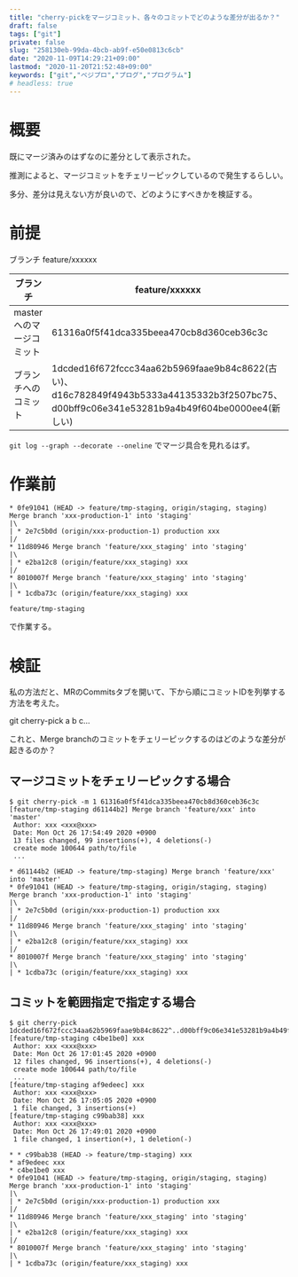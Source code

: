 ```yaml
---
title: "cherry-pickをマージコミット、各々のコミットでどのような差分が出るか？"
draft: false
tags: ["git"]
private: false
slug: "258130eb-99da-4bcb-ab9f-e50e0813c6cb"
date: "2020-11-09T14:29:21+09:00"
lastmod: "2020-11-20T21:52:48+09:00"
keywords: ["git","ベジプロ","プログ","プログラム"]
# headless: true
---
```


# 概要
既にマージ済みのはずなのに差分として表示された。


推測によると、マージコミットをチェリーピックしているので発生するらしい。

多分、差分は見えない方が良いので、どのようにすべきかを検証する。



# 前提

ブランチ	feature/xxxxxx

| ブランチ            | feature/xxxxxx                                                                                                                        |
|-----------------|-----------------------------------------------------------------------------------------------------------------------------------------|
| masterへのマージコミット | 61316a0f5f41dca335beea470cb8d360ceb36c3c                                                                                                |
| ブランチへのコミット      | 1dcded16f672fccc34aa62b5969faae9b84c8622\(古い\)、d16c782849f4943b5333a44135332b3f2507bc75、d00bff9c06e341e53281b9a4b49f604be0000ee4\(新しい\) |

`git log --graph --decorate --oneline`
でマージ具合を見れるはず。


# 作業前
```
* 0fe91041 (HEAD -> feature/tmp-staging, origin/staging, staging) Merge branch 'xxx-production-1' into 'staging'
|\
| * 2e7c5b0d (origin/xxx-production-1) production xxx
|/
* 11d80946 Merge branch 'feature/xxx_staging' into 'staging'
|\
| * e2ba12c8 (origin/feature/xxx_staging) xxx
|/
* 8010007f Merge branch 'feature/xxx_staging' into 'staging'
|\
| * 1cdba73c (origin/feature/xxx_staging) xxx
```

`feature/tmp-staging`

で作業する。


# 検証
私の方法だと、MRのCommitsタブを開いて、下から順にコミットIDを列挙する方法を考えた。

git cherry-pick a b c...


これと、Merge branchのコミットをチェリーピックするのはどのような差分が起きるのか？



## マージコミットをチェリーピックする場合
```
$ git cherry-pick -m 1 61316a0f5f41dca335beea470cb8d360ceb36c3c
[feature/tmp-staging d61144b2] Merge branch 'feature/xxx' into 'master'
 Author: xxx <xxx@xxx>
 Date: Mon Oct 26 17:54:49 2020 +0900
 13 files changed, 99 insertions(+), 4 deletions(-)
 create mode 100644 path/to/file
 ...
```

```
* d61144b2 (HEAD -> feature/tmp-staging) Merge branch 'feature/xxx' into 'master'
* 0fe91041 (HEAD -> feature/tmp-staging, origin/staging, staging) Merge branch 'xxx-production-1' into 'staging'
|\
| * 2e7c5b0d (origin/xxx-production-1) production xxx
|/
* 11d80946 Merge branch 'feature/xxx_staging' into 'staging'
|\
| * e2ba12c8 (origin/feature/xxx_staging) xxx
|/
* 8010007f Merge branch 'feature/xxx_staging' into 'staging'
|\
| * 1cdba73c (origin/feature/xxx_staging) xxx
```

## コミットを範囲指定で指定する場合
```
$ git cherry-pick 1dcded16f672fccc34aa62b5969faae9b84c8622^..d00bff9c06e341e53281b9a4b49f604be0000ee4
[feature/tmp-staging c4be1be0] xxx
 Author: xxx <xxx@xxx>
 Date: Mon Oct 26 17:01:45 2020 +0900
 12 files changed, 96 insertions(+), 4 deletions(-)
 create mode 100644 path/to/file
 ...
[feature/tmp-staging af9edeec] xxx
 Author: xxx <xxx@xxx>
 Date: Mon Oct 26 17:05:05 2020 +0900
 1 file changed, 3 insertions(+)
[feature/tmp-staging c99bab38] xxx
 Author: xxx <xxx@xxx>
 Date: Mon Oct 26 17:49:01 2020 +0900
 1 file changed, 1 insertion(+), 1 deletion(-)
```

```
* * c99bab38 (HEAD -> feature/tmp-staging) xxx
* af9edeec xxx
* c4be1be0 xxx
* 0fe91041 (HEAD -> feature/tmp-staging, origin/staging, staging) Merge branch 'xxx-production-1' into 'staging'
|\
| * 2e7c5b0d (origin/xxx-production-1) production xxx
|/
* 11d80946 Merge branch 'feature/xxx_staging' into 'staging'
|\
| * e2ba12c8 (origin/feature/xxx_staging) xxx
|/
* 8010007f Merge branch 'feature/xxx_staging' into 'staging'
|\
| * 1cdba73c (origin/feature/xxx_staging) xxx
```
